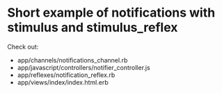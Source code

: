 # Short example of notifications with stimulus and stimulus_reflex

Check out: 
* app/channels/notifications_channel.rb
* app/javascript/controllers/notifier_controller.js
* app/reflexes/notification_reflex.rb
* app/views/index/index.html.erb
